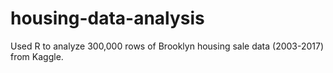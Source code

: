 # housing-data-analysis
Used R to analyze 300,000 rows of Brooklyn housing sale data (2003-2017) from Kaggle.

